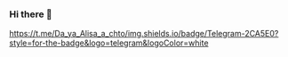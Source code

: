 ### Hi there 👋

<!--
**sayo-what/sayo-what** is a ✨ _special_ ✨ repository because its `README.md` (this file) appears on your GitHub profile.

Here are some ideas to get you started:

- 🔭 I’m currently working on ...
- 🌱 I’m currently learning ISTQB
- 👯 I’m looking to collaborate on ...
- 🤔 I’m looking for help with ...
- 💬 Ask me about birds
- 📫 How to reach me: https://www.linkedin.com/in/alisa-drumi/ 
- 😄 Pronouns: ...
- ⚡ Fun fact: ...
-->
https://t.me/Da_ya_Alisa_a_chto/img.shields.io/badge/Telegram-2CA5E0?style=for-the-badge&logo=telegram&logoColor=white
